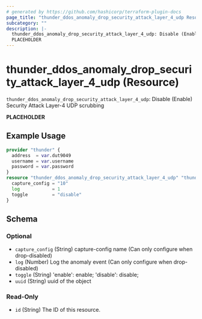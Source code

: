 ```yaml
---
# generated by https://github.com/hashicorp/terraform-plugin-docs
page_title: "thunder_ddos_anomaly_drop_security_attack_layer_4_udp Resource - terraform-provider-thunder"
subcategory: ""
description: |-
  thunder_ddos_anomaly_drop_security_attack_layer_4_udp: Disable (Enable) Security Attack Layer-4 UDP scrubbing
  PLACEHOLDER
---
```


# thunder_ddos_anomaly_drop_security_attack_layer_4_udp (Resource)

`thunder_ddos_anomaly_drop_security_attack_layer_4_udp`: Disable (Enable) Security Attack Layer-4 UDP scrubbing

__PLACEHOLDER__

## Example Usage

```terraform
provider "thunder" {
  address  = var.dut9049
  username = var.username
  password = var.password
}
resource "thunder_ddos_anomaly_drop_security_attack_layer_4_udp" "thunder_ddos_anomaly_drop_security_attack_layer_4_udp" {
  capture_config = "10"
  log            = 1
  toggle         = "disable"
}
```

<!-- schema generated by tfplugindocs -->
## Schema

### Optional

- `capture_config` (String) capture-config name (Can only configure when drop-disabled)
- `log` (Number) Log the anomaly event (Can only configure when drop-disabled)
- `toggle` (String) 'enable': enable; 'disable': disable;
- `uuid` (String) uuid of the object

### Read-Only

- `id` (String) The ID of this resource.


